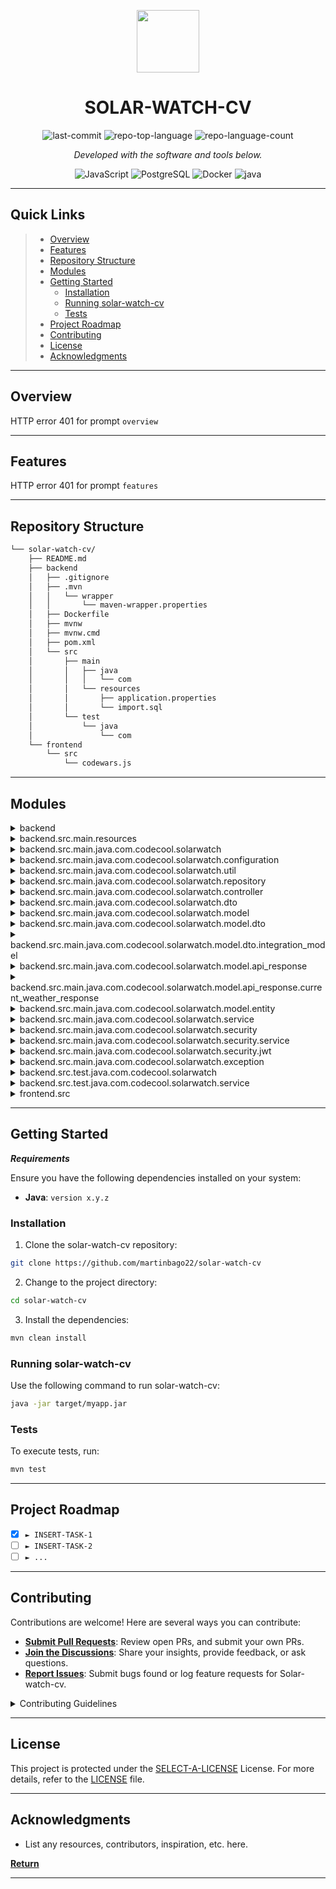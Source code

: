 <p align="center">
  <img src="https://cdn-icons-png.flaticon.com/512/6295/6295417.png" width="100" />
</p>
<p align="center">
    <h1 align="center">SOLAR-WATCH-CV</h1>
</p>
<p align="center">
	<a href="https://www.java.com/en/" <img src="https://img.shields.io/github/license/martinbago22/solar-watch-cv?style=flat&color=0080ff" alt="license"> </a>
	<img src="https://img.shields.io/github/last-commit/martinbago22/solar-watch-cv?style=flat&logo=git&logoColor=white&color=0080ff" alt="last-commit">
	<img src="https://img.shields.io/github/languages/top/martinbago22/solar-watch-cv?style=flat&color=0080ff" alt="repo-top-language">
	<img src="https://img.shields.io/github/languages/count/martinbago22/solar-watch-cv?style=flat&color=0080ff" alt="repo-language-count">
<p>
<p align="center">
		<em>Developed with the software and tools below.</em>
</p>
<p align="center">
	<img src="https://img.shields.io/badge/JavaScript-F7DF1E.svg?style=flat&logo=JavaScript&logoColor=black" alt="JavaScript">
	<img src="https://img.shields.io/badge/PostgreSQL-4169E1.svg?style=flat&logo=PostgreSQL&logoColor=white" alt="PostgreSQL">
	<img src="https://img.shields.io/badge/Docker-2496ED.svg?style=flat&logo=Docker&logoColor=white" alt="Docker">
	<img src="https://img.shields.io/badge/java-%23ED8B00.svg?style=flat&logo=openjdk&logoColor=white" alt="java">
</p>
<hr>

##  Quick Links

> - [ Overview](#-overview)
> - [ Features](#-features)
> - [ Repository Structure](#-repository-structure)
> - [ Modules](#-modules)
> - [ Getting Started](#-getting-started)
>   - [ Installation](#-installation)
>   - [ Running solar-watch-cv](#-running-solar-watch-cv)
>   - [ Tests](#-tests)
> - [ Project Roadmap](#-project-roadmap)
> - [ Contributing](#-contributing)
> - [ License](#-license)
> - [ Acknowledgments](#-acknowledgments)

---

##  Overview

HTTP error 401 for prompt `overview`

---

##  Features

HTTP error 401 for prompt `features`

---

##  Repository Structure

```sh
└── solar-watch-cv/
    ├── README.md
    ├── backend
    │   ├── .gitignore
    │   ├── .mvn
    │   │   └── wrapper
    │   │       └── maven-wrapper.properties
    │   ├── Dockerfile
    │   ├── mvnw
    │   ├── mvnw.cmd
    │   ├── pom.xml
    │   └── src
    │       ├── main
    │       │   ├── java
    │       │   │   └── com
    │       │   └── resources
    │       │       ├── application.properties
    │       │       └── import.sql
    │       └── test
    │           └── java
    │               └── com
    └── frontend
        └── src
            └── codewars.js
```

---

##  Modules

<details closed><summary>backend</summary>

| File                                                                                        | Summary                                        |
| ---                                                                                         | ---                                            |
| [Dockerfile](https://github.com/martinbago22/solar-watch-cv/blob/master/backend/Dockerfile) | HTTP error 401 for prompt `backend/Dockerfile` |
| [mvnw.cmd](https://github.com/martinbago22/solar-watch-cv/blob/master/backend/mvnw.cmd)     | HTTP error 401 for prompt `backend/mvnw.cmd`   |
| [pom.xml](https://github.com/martinbago22/solar-watch-cv/blob/master/backend/pom.xml)       | HTTP error 401 for prompt `backend/pom.xml`    |
| [mvnw](https://github.com/martinbago22/solar-watch-cv/blob/master/backend/mvnw)             | HTTP error 401 for prompt `backend/mvnw`       |

</details>

<details closed><summary>backend.src.main.resources</summary>

| File                                                                                                           | Summary                                                           |
| ---                                                                                                            | ---                                                               |
| [import.sql](https://github.com/martinbago22/solar-watch-cv/blob/master/backend/src/main/resources/import.sql) | HTTP error 401 for prompt `backend/src/main/resources/import.sql` |

</details>

<details closed><summary>backend.src.main.java.com.codecool.solarwatch</summary>

| File                                                                                                                                                              | Summary                                                                                              |
| ---                                                                                                                                                               | ---                                                                                                  |
| [SolarWatchApplication.java](https://github.com/martinbago22/solar-watch-cv/blob/master/backend/src/main/java/com/codecool/solarwatch/SolarWatchApplication.java) | HTTP error 401 for prompt `backend/src/main/java/com/codecool/solarwatch/SolarWatchApplication.java` |

</details>

<details closed><summary>backend.src.main.java.com.codecool.solarwatch.configuration</summary>

| File                                                                                                                                                                              | Summary                                                                                                             |
| ---                                                                                                                                                                               | ---                                                                                                                 |
| [WebClientConfiguration.java](https://github.com/martinbago22/solar-watch-cv/blob/master/backend/src/main/java/com/codecool/solarwatch/configuration/WebClientConfiguration.java) | HTTP error 401 for prompt `backend/src/main/java/com/codecool/solarwatch/configuration/WebClientConfiguration.java` |
| [DataBaseInitializer.java](https://github.com/martinbago22/solar-watch-cv/blob/master/backend/src/main/java/com/codecool/solarwatch/configuration/DataBaseInitializer.java)       | HTTP error 401 for prompt `backend/src/main/java/com/codecool/solarwatch/configuration/DataBaseInitializer.java`    |

</details>

<details closed><summary>backend.src.main.java.com.codecool.solarwatch.util</summary>

| File                                                                                                                                       | Summary                                                                                     |
| ---                                                                                                                                        | ---                                                                                         |
| [Utility.java](https://github.com/martinbago22/solar-watch-cv/blob/master/backend/src/main/java/com/codecool/solarwatch/util/Utility.java) | HTTP error 401 for prompt `backend/src/main/java/com/codecool/solarwatch/util/Utility.java` |

</details>

<details closed><summary>backend.src.main.java.com.codecool.solarwatch.repository</summary>

| File                                                                                                                                                                             | Summary                                                                                                           |
| ---                                                                                                                                                                              | ---                                                                                                               |
| [RoleRepository.java](https://github.com/martinbago22/solar-watch-cv/blob/master/backend/src/main/java/com/codecool/solarwatch/repository/RoleRepository.java)                   | HTTP error 401 for prompt `backend/src/main/java/com/codecool/solarwatch/repository/RoleRepository.java`          |
| [SunriseSunsetRepository.java](https://github.com/martinbago22/solar-watch-cv/blob/master/backend/src/main/java/com/codecool/solarwatch/repository/SunriseSunsetRepository.java) | HTTP error 401 for prompt `backend/src/main/java/com/codecool/solarwatch/repository/SunriseSunsetRepository.java` |
| [UserRepository.java](https://github.com/martinbago22/solar-watch-cv/blob/master/backend/src/main/java/com/codecool/solarwatch/repository/UserRepository.java)                   | HTTP error 401 for prompt `backend/src/main/java/com/codecool/solarwatch/repository/UserRepository.java`          |
| [CityRepository.java](https://github.com/martinbago22/solar-watch-cv/blob/master/backend/src/main/java/com/codecool/solarwatch/repository/CityRepository.java)                   | HTTP error 401 for prompt `backend/src/main/java/com/codecool/solarwatch/repository/CityRepository.java`          |

</details>

<details closed><summary>backend.src.main.java.com.codecool.solarwatch.controller</summary>

| File                                                                                                                                                             | Summary                                                                                                   |
| ---                                                                                                                                                              | ---                                                                                                       |
| [AdminController.java](https://github.com/martinbago22/solar-watch-cv/blob/master/backend/src/main/java/com/codecool/solarwatch/controller/AdminController.java) | HTTP error 401 for prompt `backend/src/main/java/com/codecool/solarwatch/controller/AdminController.java` |
| [SunController.java](https://github.com/martinbago22/solar-watch-cv/blob/master/backend/src/main/java/com/codecool/solarwatch/controller/SunController.java)     | HTTP error 401 for prompt `backend/src/main/java/com/codecool/solarwatch/controller/SunController.java`   |
| [UserController.java](https://github.com/martinbago22/solar-watch-cv/blob/master/backend/src/main/java/com/codecool/solarwatch/controller/UserController.java)   | HTTP error 401 for prompt `backend/src/main/java/com/codecool/solarwatch/controller/UserController.java`  |

</details>

<details closed><summary>backend.src.main.java.com.codecool.solarwatch.dto</summary>

| File                                                                                                                                                        | Summary                                                                                             |
| ---                                                                                                                                                         | ---                                                                                                 |
| [SunriseSunsetDTO.java](https://github.com/martinbago22/solar-watch-cv/blob/master/backend/src/main/java/com/codecool/solarwatch/dto/SunriseSunsetDTO.java) | HTTP error 401 for prompt `backend/src/main/java/com/codecool/solarwatch/dto/SunriseSunsetDTO.java` |

</details>

<details closed><summary>backend.src.main.java.com.codecool.solarwatch.model</summary>

| File                                                                                                                                                              | Summary                                                                                                 |
| ---                                                                                                                                                               | ---                                                                                                     |
| [Coordinates.java](https://github.com/martinbago22/solar-watch-cv/blob/master/backend/src/main/java/com/codecool/solarwatch/model/Coordinates.java)               | HTTP error 401 for prompt `backend/src/main/java/com/codecool/solarwatch/model/Coordinates.java`        |
| [WeatherReport.java](https://github.com/martinbago22/solar-watch-cv/blob/master/backend/src/main/java/com/codecool/solarwatch/model/WeatherReport.java)           | HTTP error 401 for prompt `backend/src/main/java/com/codecool/solarwatch/model/WeatherReport.java`      |
| [SolarResultDetails.java](https://github.com/martinbago22/solar-watch-cv/blob/master/backend/src/main/java/com/codecool/solarwatch/model/SolarResultDetails.java) | HTTP error 401 for prompt `backend/src/main/java/com/codecool/solarwatch/model/SolarResultDetails.java` |

</details>

<details closed><summary>backend.src.main.java.com.codecool.solarwatch.model.dto</summary>

| File                                                                                                                                                                        | Summary                                                                                                        |
| ---                                                                                                                                                                         | ---                                                                                                            |
| [CurrentWeatherInfoDTO.java](https://github.com/martinbago22/solar-watch-cv/blob/master/backend/src/main/java/com/codecool/solarwatch/model/dto/CurrentWeatherInfoDTO.java) | HTTP error 401 for prompt `backend/src/main/java/com/codecool/solarwatch/model/dto/CurrentWeatherInfoDTO.java` |
| [SunriseSunsetDTO.java](https://github.com/martinbago22/solar-watch-cv/blob/master/backend/src/main/java/com/codecool/solarwatch/model/dto/SunriseSunsetDTO.java)           | HTTP error 401 for prompt `backend/src/main/java/com/codecool/solarwatch/model/dto/SunriseSunsetDTO.java`      |
| [UsernamePasswordDTO.java](https://github.com/martinbago22/solar-watch-cv/blob/master/backend/src/main/java/com/codecool/solarwatch/model/dto/UsernamePasswordDTO.java)     | HTTP error 401 for prompt `backend/src/main/java/com/codecool/solarwatch/model/dto/UsernamePasswordDTO.java`   |

</details>

<details closed><summary>backend.src.main.java.com.codecool.solarwatch.model.dto.integration_model</summary>

| File                                                                                                                                                                                    | Summary                                                                                                                       |
| ---                                                                                                                                                                                     | ---                                                                                                                           |
| [SunInfoResponseDTO.java](https://github.com/martinbago22/solar-watch-cv/blob/master/backend/src/main/java/com/codecool/solarwatch/model/dto/integration_model/SunInfoResponseDTO.java) | HTTP error 401 for prompt `backend/src/main/java/com/codecool/solarwatch/model/dto/integration_model/SunInfoResponseDTO.java` |

</details>

<details closed><summary>backend.src.main.java.com.codecool.solarwatch.model.api_response</summary>

| File                                                                                                                                                                           | Summary                                                                                                              |
| ---                                                                                                                                                                            | ---                                                                                                                  |
| [Coordinates.java](https://github.com/martinbago22/solar-watch-cv/blob/master/backend/src/main/java/com/codecool/solarwatch/model/api_response/Coordinates.java)               | HTTP error 401 for prompt `backend/src/main/java/com/codecool/solarwatch/model/api_response/Coordinates.java`        |
| [WeatherReport.java](https://github.com/martinbago22/solar-watch-cv/blob/master/backend/src/main/java/com/codecool/solarwatch/model/api_response/WeatherReport.java)           | HTTP error 401 for prompt `backend/src/main/java/com/codecool/solarwatch/model/api_response/WeatherReport.java`      |
| [SolarResultDetails.java](https://github.com/martinbago22/solar-watch-cv/blob/master/backend/src/main/java/com/codecool/solarwatch/model/api_response/SolarResultDetails.java) | HTTP error 401 for prompt `backend/src/main/java/com/codecool/solarwatch/model/api_response/SolarResultDetails.java` |

</details>

<details closed><summary>backend.src.main.java.com.codecool.solarwatch.model.api_response.current_weather_response</summary>

| File                                                                                                                                                                                                            | Summary                                                                                                                                           |
| ---                                                                                                                                                                                                             | ---                                                                                                                                               |
| [WindInfo.java](https://github.com/martinbago22/solar-watch-cv/blob/master/backend/src/main/java/com/codecool/solarwatch/model/api_response/current_weather_response/WindInfo.java)                             | HTTP error 401 for prompt `backend/src/main/java/com/codecool/solarwatch/model/api_response/current_weather_response/WindInfo.java`               |
| [MainWeatherInfo.java](https://github.com/martinbago22/solar-watch-cv/blob/master/backend/src/main/java/com/codecool/solarwatch/model/api_response/current_weather_response/MainWeatherInfo.java)               | HTTP error 401 for prompt `backend/src/main/java/com/codecool/solarwatch/model/api_response/current_weather_response/MainWeatherInfo.java`        |
| [CurrentWeatherInfo.java](https://github.com/martinbago22/solar-watch-cv/blob/master/backend/src/main/java/com/codecool/solarwatch/model/api_response/current_weather_response/CurrentWeatherInfo.java)         | HTTP error 401 for prompt `backend/src/main/java/com/codecool/solarwatch/model/api_response/current_weather_response/CurrentWeatherInfo.java`     |
| [CurrentWeatherResponse.java](https://github.com/martinbago22/solar-watch-cv/blob/master/backend/src/main/java/com/codecool/solarwatch/model/api_response/current_weather_response/CurrentWeatherResponse.java) | HTTP error 401 for prompt `backend/src/main/java/com/codecool/solarwatch/model/api_response/current_weather_response/CurrentWeatherResponse.java` |

</details>

<details closed><summary>backend.src.main.java.com.codecool.solarwatch.model.entity</summary>

| File                                                                                                                                                           | Summary                                                                                                   |
| ---                                                                                                                                                            | ---                                                                                                       |
| [SunriseSunset.java](https://github.com/martinbago22/solar-watch-cv/blob/master/backend/src/main/java/com/codecool/solarwatch/model/entity/SunriseSunset.java) | HTTP error 401 for prompt `backend/src/main/java/com/codecool/solarwatch/model/entity/SunriseSunset.java` |
| [UserEntity.java](https://github.com/martinbago22/solar-watch-cv/blob/master/backend/src/main/java/com/codecool/solarwatch/model/entity/UserEntity.java)       | HTTP error 401 for prompt `backend/src/main/java/com/codecool/solarwatch/model/entity/UserEntity.java`    |
| [Role.java](https://github.com/martinbago22/solar-watch-cv/blob/master/backend/src/main/java/com/codecool/solarwatch/model/entity/Role.java)                   | HTTP error 401 for prompt `backend/src/main/java/com/codecool/solarwatch/model/entity/Role.java`          |
| [City.java](https://github.com/martinbago22/solar-watch-cv/blob/master/backend/src/main/java/com/codecool/solarwatch/model/entity/City.java)                   | HTTP error 401 for prompt `backend/src/main/java/com/codecool/solarwatch/model/entity/City.java`          |
| [RoleEntity.java](https://github.com/martinbago22/solar-watch-cv/blob/master/backend/src/main/java/com/codecool/solarwatch/model/entity/RoleEntity.java)       | HTTP error 401 for prompt `backend/src/main/java/com/codecool/solarwatch/model/entity/RoleEntity.java`    |

</details>

<details closed><summary>backend.src.main.java.com.codecool.solarwatch.service</summary>

| File                                                                                                                                                                      | Summary                                                                                                      |
| ---                                                                                                                                                                       | ---                                                                                                          |
| [OpenWeatherService.java](https://github.com/martinbago22/solar-watch-cv/blob/master/backend/src/main/java/com/codecool/solarwatch/service/OpenWeatherService.java)       | HTTP error 401 for prompt `backend/src/main/java/com/codecool/solarwatch/service/OpenWeatherService.java`    |
| [CoordinateFetcher.java](https://github.com/martinbago22/solar-watch-cv/blob/master/backend/src/main/java/com/codecool/solarwatch/service/CoordinateFetcher.java)         | HTTP error 401 for prompt `backend/src/main/java/com/codecool/solarwatch/service/CoordinateFetcher.java`     |
| [UserService.java](https://github.com/martinbago22/solar-watch-cv/blob/master/backend/src/main/java/com/codecool/solarwatch/service/UserService.java)                     | HTTP error 401 for prompt `backend/src/main/java/com/codecool/solarwatch/service/UserService.java`           |
| [GeoCodeService.java](https://github.com/martinbago22/solar-watch-cv/blob/master/backend/src/main/java/com/codecool/solarwatch/service/GeoCodeService.java)               | HTTP error 401 for prompt `backend/src/main/java/com/codecool/solarwatch/service/GeoCodeService.java`        |
| [CurrentWeatherFetcher.java](https://github.com/martinbago22/solar-watch-cv/blob/master/backend/src/main/java/com/codecool/solarwatch/service/CurrentWeatherFetcher.java) | HTTP error 401 for prompt `backend/src/main/java/com/codecool/solarwatch/service/CurrentWeatherFetcher.java` |

</details>

<details closed><summary>backend.src.main.java.com.codecool.solarwatch.security</summary>

| File                                                                                                                                                               | Summary                                                                                                   |
| ---                                                                                                                                                                | ---                                                                                                       |
| [WebSecurityConfig.java](https://github.com/martinbago22/solar-watch-cv/blob/master/backend/src/main/java/com/codecool/solarwatch/security/WebSecurityConfig.java) | HTTP error 401 for prompt `backend/src/main/java/com/codecool/solarwatch/security/WebSecurityConfig.java` |

</details>

<details closed><summary>backend.src.main.java.com.codecool.solarwatch.security.service</summary>

| File                                                                                                                                                                                 | Summary                                                                                                                |
| ---                                                                                                                                                                                  | ---                                                                                                                    |
| [UserDetailsServiceImpl.java](https://github.com/martinbago22/solar-watch-cv/blob/master/backend/src/main/java/com/codecool/solarwatch/security/service/UserDetailsServiceImpl.java) | HTTP error 401 for prompt `backend/src/main/java/com/codecool/solarwatch/security/service/UserDetailsServiceImpl.java` |

</details>

<details closed><summary>backend.src.main.java.com.codecool.solarwatch.security.jwt</summary>

| File                                                                                                                                                                   | Summary                                                                                                       |
| ---                                                                                                                                                                    | ---                                                                                                           |
| [AuthTokenFilter.java](https://github.com/martinbago22/solar-watch-cv/blob/master/backend/src/main/java/com/codecool/solarwatch/security/jwt/AuthTokenFilter.java)     | HTTP error 401 for prompt `backend/src/main/java/com/codecool/solarwatch/security/jwt/AuthTokenFilter.java`   |
| [AuthEntryPointJwt.java](https://github.com/martinbago22/solar-watch-cv/blob/master/backend/src/main/java/com/codecool/solarwatch/security/jwt/AuthEntryPointJwt.java) | HTTP error 401 for prompt `backend/src/main/java/com/codecool/solarwatch/security/jwt/AuthEntryPointJwt.java` |
| [JwtUtils.java](https://github.com/martinbago22/solar-watch-cv/blob/master/backend/src/main/java/com/codecool/solarwatch/security/jwt/JwtUtils.java)                   | HTTP error 401 for prompt `backend/src/main/java/com/codecool/solarwatch/security/jwt/JwtUtils.java`          |

</details>

<details closed><summary>backend.src.main.java.com.codecool.solarwatch.exception</summary>

| File                                                                                                                                                                                            | Summary                                                                                                                  |
| ---                                                                                                                                                                                             | ---                                                                                                                      |
| [InvalidDateException.java](https://github.com/martinbago22/solar-watch-cv/blob/master/backend/src/main/java/com/codecool/solarwatch/exception/InvalidDateException.java)                       | HTTP error 401 for prompt `backend/src/main/java/com/codecool/solarwatch/exception/InvalidDateException.java`            |
| [NotSupportedCityException.java](https://github.com/martinbago22/solar-watch-cv/blob/master/backend/src/main/java/com/codecool/solarwatch/exception/NotSupportedCityException.java)             | HTTP error 401 for prompt `backend/src/main/java/com/codecool/solarwatch/exception/NotSupportedCityException.java`       |
| [SunriseSunsetNotFoundException.java](https://github.com/martinbago22/solar-watch-cv/blob/master/backend/src/main/java/com/codecool/solarwatch/exception/SunriseSunsetNotFoundException.java)   | HTTP error 401 for prompt `backend/src/main/java/com/codecool/solarwatch/exception/SunriseSunsetNotFoundException.java`  |
| [WeatherForecastControllerAdvice.java](https://github.com/martinbago22/solar-watch-cv/blob/master/backend/src/main/java/com/codecool/solarwatch/exception/WeatherForecastControllerAdvice.java) | HTTP error 401 for prompt `backend/src/main/java/com/codecool/solarwatch/exception/WeatherForecastControllerAdvice.java` |
| [InvalidCityException.java](https://github.com/martinbago22/solar-watch-cv/blob/master/backend/src/main/java/com/codecool/solarwatch/exception/InvalidCityException.java)                       | HTTP error 401 for prompt `backend/src/main/java/com/codecool/solarwatch/exception/InvalidCityException.java`            |

</details>

<details closed><summary>backend.src.test.java.com.codecool.solarwatch</summary>

| File                                                                                                                                                                  | Summary                                                                                                |
| ---                                                                                                                                                                   | ---                                                                                                    |
| [MockMvcIT.java](https://github.com/martinbago22/solar-watch-cv/blob/master/backend/src/test/java/com/codecool/solarwatch/MockMvcIT.java)                             | HTTP error 401 for prompt `backend/src/test/java/com/codecool/solarwatch/MockMvcIT.java`               |
| [SolarWatchApplicationIT.java](https://github.com/martinbago22/solar-watch-cv/blob/master/backend/src/test/java/com/codecool/solarwatch/SolarWatchApplicationIT.java) | HTTP error 401 for prompt `backend/src/test/java/com/codecool/solarwatch/SolarWatchApplicationIT.java` |

</details>

<details closed><summary>backend.src.test.java.com.codecool.solarwatch.service</summary>

| File                                                                                                                                                                | Summary                                                                                                   |
| ---                                                                                                                                                                 | ---                                                                                                       |
| [GeoCodeServiceTest.java](https://github.com/martinbago22/solar-watch-cv/blob/master/backend/src/test/java/com/codecool/solarwatch/service/GeoCodeServiceTest.java) | HTTP error 401 for prompt `backend/src/test/java/com/codecool/solarwatch/service/GeoCodeServiceTest.java` |

</details>

<details closed><summary>frontend.src</summary>

| File                                                                                               | Summary                                              |
| ---                                                                                                | ---                                                  |
| [codewars.js](https://github.com/martinbago22/solar-watch-cv/blob/master/frontend/src/codewars.js) | HTTP error 401 for prompt `frontend/src/codewars.js` |

</details>

---

##  Getting Started

***Requirements***

Ensure you have the following dependencies installed on your system:

* **Java**: `version x.y.z`

###  Installation

1. Clone the solar-watch-cv repository:

```sh
git clone https://github.com/martinbago22/solar-watch-cv
```

2. Change to the project directory:

```sh
cd solar-watch-cv
```

3. Install the dependencies:

```sh
mvn clean install
```

###  Running solar-watch-cv

Use the following command to run solar-watch-cv:

```sh
java -jar target/myapp.jar
```

###  Tests

To execute tests, run:

```sh
mvn test
```

---

##  Project Roadmap

- [X] `► INSERT-TASK-1`
- [ ] `► INSERT-TASK-2`
- [ ] `► ...`

---

##  Contributing

Contributions are welcome! Here are several ways you can contribute:

- **[Submit Pull Requests](https://github.com/martinbago22/solar-watch-cv/blob/main/CONTRIBUTING.md)**: Review open PRs, and submit your own PRs.
- **[Join the Discussions](https://github.com/martinbago22/solar-watch-cv/discussions)**: Share your insights, provide feedback, or ask questions.
- **[Report Issues](https://github.com/martinbago22/solar-watch-cv/issues)**: Submit bugs found or log feature requests for Solar-watch-cv.

<details closed>
    <summary>Contributing Guidelines</summary>

1. **Fork the Repository**: Start by forking the project repository to your GitHub account.
2. **Clone Locally**: Clone the forked repository to your local machine using a Git client.
   ```sh
   git clone https://github.com/martinbago22/solar-watch-cv
   ```
3. **Create a New Branch**: Always work on a new branch, giving it a descriptive name.
   ```sh
   git checkout -b new-feature-x
   ```
4. **Make Your Changes**: Develop and test your changes locally.
5. **Commit Your Changes**: Commit with a clear message describing your updates.
   ```sh
   git commit -m 'Implemented new feature x.'
   ```
6. **Push to GitHub**: Push the changes to your forked repository.
   ```sh
   git push origin new-feature-x
   ```
7. **Submit a Pull Request**: Create a PR against the original project repository. Clearly describe the changes and their motivations.

Once your PR is reviewed and approved, it will be merged into the main branch.

</details>

---

##  License

This project is protected under the [SELECT-A-LICENSE](https://choosealicense.com/licenses) License. For more details, refer to the [LICENSE](https://choosealicense.com/licenses/) file.

---

##  Acknowledgments

- List any resources, contributors, inspiration, etc. here.

[**Return**](#-quick-links)

---
